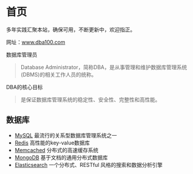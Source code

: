 # 首页

多年实践汇聚本站，确保可用，不断更新中，欢迎指正。

网址：www.dba100.com 

数据库管理员

> Database Administrator，简称DBA，是从事管理和维护数据库管理系统(DBMS)的相关工作人员的统称。


DBA的核心目标

> 是保证数据库管理系统的稳定性、安全性、完整性和高性能。

## 数据库

* [MySQL](https://dev.mysql.com/doc/) 最流行的关系型数据库管理系统之一
* [Redis](https://redis.io/documentation) 高性能的key-value数据库
* [Memcached](https://memcached.org/) 分布式的高速缓存系统
* [MongoDB](https://docs.mongodb.com/manual/) 基于文档的通用分布式数据库
* [Elasticsearch](https://www.elastic.co/guide/en/elasticsearch/reference/current/index.html) 一个分布式、RESTful 风格的搜索和数据分析引擎

